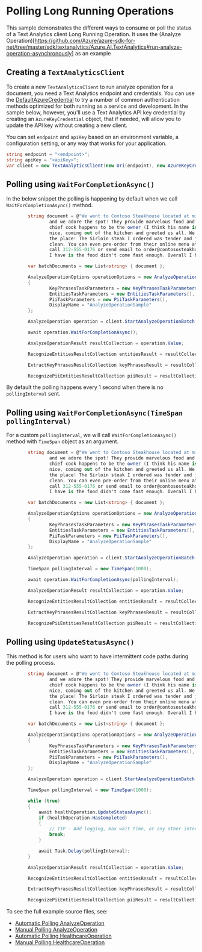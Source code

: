 # Polling Long Running Operations
This sample demonstrates the different ways to consume or poll the status of a Text Analytics client Long Running Operation.  It uses the (Analyze Operation)[https://github.com/Azure/azure-sdk-for-net/tree/master/sdk/textanalytics/Azure.AI.TextAnalytics#run-analyze-operation-asynchronously] as an example

## Creating a `TextAnalyticsClient`

To create a new `TextAnalyticsClient` to run analyze operation for a document, you need a Text Analytics endpoint and credentials.  You can use the [DefaultAzureCredential][DefaultAzureCredential] to try a number of common authentication methods optimized for both running as a service and development.  In the sample below, however, you'll use a Text Analytics API key credential by creating an `AzureKeyCredential` object, that if needed, will allow you to update the API key without creating a new client.

You can set `endpoint` and `apiKey` based on an environment variable, a configuration setting, or any way that works for your application.

```C# Snippet:CreateTextAnalyticsClient
string endpoint = "<endpoint>";
string apiKey = "<apiKey>";
var client = new TextAnalyticsClient(new Uri(endpoint), new AzureKeyCredential(apiKey));
```

## Polling using `WaitForCompletionAsync()`

In the below snippet the polling is happening by default when we call `WaitForCompletionAsync()` method.

```C#
		string document = @"We went to Contoso Steakhouse located at midtown NYC last week for a dinner party, 
				and we adore the spot! They provide marvelous food and they have a great menu. The
				chief cook happens to be the owner (I think his name is John Doe) and he is super 
				nice, coming out of the kitchen and greeted us all. We enjoyed very much dining in 
				the place! The Sirloin steak I ordered was tender and juicy, and the place was impeccably
				clean. You can even pre-order from their online menu at www.contososteakhouse.com, 
				call 312-555-0176 or send email to order@contososteakhouse.com! The only complaint 
				I have is the food didn't come fast enough. Overall I highly recommend it!";

		var batchDocuments = new List<string> { document };

		AnalyzeOperationOptions operationOptions = new AnalyzeOperationOptions()
		{
				KeyPhrasesTaskParameters = new KeyPhrasesTaskParameters(),
				EntitiesTaskParameters = new EntitiesTaskParameters(),
				PiiTaskParameters = new PiiTaskParameters(),
				DisplayName = "AnalyzeOperationSample"
		};

		AnalyzeOperation operation = client.StartAnalyzeOperationBatch(batchDocuments, operationOptions);

		await operation.WaitForCompletionAsync();

		AnalyzeOperationResult resultCollection = operation.Value;

		RecognizeEntitiesResultCollection entitiesResult = resultCollection.Tasks.EntityRecognitionTasks[0].Results;

		ExtractKeyPhrasesResultCollection keyPhrasesResult = resultCollection.Tasks.KeyPhraseExtractionTasks[0].Results;

		RecognizePiiEntitiesResultCollection piiResult = resultCollection.Tasks.EntityRecognitionPiiTasks[0].Results;
```

By default the polling happens every 1 second when there is no `pollingInterval` sent.


## Polling using `WaitForCompletionAsync(TimeSpan pollingInterval)`

For a custom `pollingInterval`, we will call `WaitForCompletionAsync()` method with `TimeSpan` object as an argument.

```C#
		string document = @"We went to Contoso Steakhouse located at midtown NYC last week for a dinner party, 
				and we adore the spot! They provide marvelous food and they have a great menu. The
				chief cook happens to be the owner (I think his name is John Doe) and he is super 
				nice, coming out of the kitchen and greeted us all. We enjoyed very much dining in 
				the place! The Sirloin steak I ordered was tender and juicy, and the place was impeccably
				clean. You can even pre-order from their online menu at www.contososteakhouse.com, 
				call 312-555-0176 or send email to order@contososteakhouse.com! The only complaint 
				I have is the food didn't come fast enough. Overall I highly recommend it!";

		var batchDocuments = new List<string> { document };

		AnalyzeOperationOptions operationOptions = new AnalyzeOperationOptions()
		{
				KeyPhrasesTaskParameters = new KeyPhrasesTaskParameters(),
				EntitiesTaskParameters = new EntitiesTaskParameters(),
				PiiTaskParameters = new PiiTaskParameters(),
				DisplayName = "AnalyzeOperationSample"
		};

		AnalyzeOperation operation = client.StartAnalyzeOperationBatch(batchDocuments, operationOptions);

		TimeSpan pollingInterval = new TimeSpan(1000);

		await operation.WaitForCompletionAsync(pollingInterval);

		AnalyzeOperationResult resultCollection = operation.Value;

		RecognizeEntitiesResultCollection entitiesResult = resultCollection.Tasks.EntityRecognitionTasks[0].Results;

		ExtractKeyPhrasesResultCollection keyPhrasesResult = resultCollection.Tasks.KeyPhraseExtractionTasks[0].Results;

		RecognizePiiEntitiesResultCollection piiResult = resultCollection.Tasks.EntityRecognitionPiiTasks[0].Results;
```

## Polling using `UpdateStatusAsync()`

This method is for users who want to have intermittent code paths during the polling process. 

```C#
		string document = @"We went to Contoso Steakhouse located at midtown NYC last week for a dinner party, 
				and we adore the spot! They provide marvelous food and they have a great menu. The
				chief cook happens to be the owner (I think his name is John Doe) and he is super 
				nice, coming out of the kitchen and greeted us all. We enjoyed very much dining in 
				the place! The Sirloin steak I ordered was tender and juicy, and the place was impeccably
				clean. You can even pre-order from their online menu at www.contososteakhouse.com, 
				call 312-555-0176 or send email to order@contososteakhouse.com! The only complaint 
				I have is the food didn't come fast enough. Overall I highly recommend it!";

		var batchDocuments = new List<string> { document };

		AnalyzeOperationOptions operationOptions = new AnalyzeOperationOptions()
		{
				KeyPhrasesTaskParameters = new KeyPhrasesTaskParameters(),
				EntitiesTaskParameters = new EntitiesTaskParameters(),
				PiiTaskParameters = new PiiTaskParameters(),
				DisplayName = "AnalyzeOperationSample"
		};

		AnalyzeOperation operation = client.StartAnalyzeOperationBatch(batchDocuments, operationOptions);

		TimeSpan pollingInterval = new TimeSpan(1000);

		while (true)
		{
			await healthOperation.UpdateStatusAsync();
			if (healthOperation.HasCompleted)
			{
				// TIP - Add logging, max wait time, or any other intermittent code path. 
				break;
			}

			await Task.Delay(pollingInterval);
		}

		AnalyzeOperationResult resultCollection = operation.Value;

		RecognizeEntitiesResultCollection entitiesResult = resultCollection.Tasks.EntityRecognitionTasks[0].Results;

		ExtractKeyPhrasesResultCollection keyPhrasesResult = resultCollection.Tasks.KeyPhraseExtractionTasks[0].Results;

		RecognizePiiEntitiesResultCollection piiResult = resultCollection.Tasks.EntityRecognitionPiiTasks[0].Results;
```

To see the full example source files, see:

* [Automatic Polling AnalyzeOperation ](https://github.com/Azure/azure-sdk-for-net/blob/master/sdk/textanalytics/Azure.AI.TextAnalytics/tests/samples/Sample_AnalyzeOperationAsync.cs)
* [Manual Polling AnalyzeOperation ](https://github.com/Azure/azure-sdk-for-net/blob/master/sdk/textanalytics/Azure.AI.TextAnalytics/tests/samples/Sample_AnalyzeOperation.cs)
* [Automatic Polling HealthcareOperation ](https://github.com/Azure/azure-sdk-for-net/blob/master/sdk/textanalytics/Azure.AI.TextAnalytics/tests/samples/Sample7_AnalyzeHealthcareEntitiesBatchConvenienceAsync_AutomaticPolling.cs)
* [Manual Polling HealthcareOperation ](https://github.com/Azure/azure-sdk-for-net/blob/master/sdk/textanalytics/Azure.AI.TextAnalytics/tests/samples/Sample7_AnalyzeHealthcareEntitiesBatchConvenience_ManualPolling.cs)

[DefaultAzureCredential]: https://github.com/Azure/azure-sdk-for-net/blob/master/sdk/identity/Azure.Identity/README.md
[README]: https://github.com/Azure/azure-sdk-for-net/blob/master/sdk/textanalytics/Azure.AI.TextAnalytics/README.md
